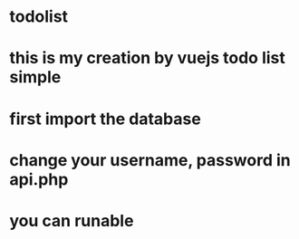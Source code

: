 # todolist

# this is my creation by vuejs todo list simple
# first import the database
# change your username, password in api.php
# you can runable
